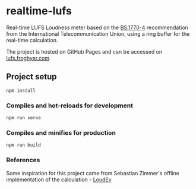 # realtime-lufs

Real-time LUFS Loudness meter based on the [BS.1770-4](https://www.itu.int/dms_pubrec/itu-r/rec/bs/R-REC-BS.1770-4-201510-I!!PDF-E.pdf) recommendation from the International Telecommunication Union, using a ring buffer for the real-time calculation.  

The project is hosted on GitHub Pages and can be accessed on [lufs.froghyar.com](https://lufs.froghyar.com).

## Project setup
```
npm install
```

### Compiles and hot-reloads for development
```
npm run serve
```

### Compiles and minifies for production
```
npm run build
```

### References
Some inspiration for this project came from Sebastian Zimmer's offline implementation of the calculation - [LoudEv](https://github.com/SebastianZimmer/LoudEv)

